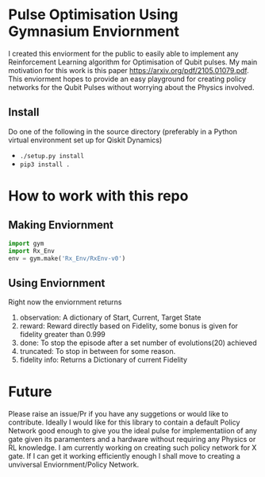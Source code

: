 # Pulse Optimisation Using Gymnasium Enviornment 
I created this enviorment for the public to easily able to implement any Reinforcement Learning algorithm for Optimisation of Qubit pulses. My main motivation for this work is this paper https://arxiv.org/pdf/2105.01079.pdf. This enviorment hopes to provide an easy playground for creating policy networks for the Qubit Pulses without worrying about the Physics involved. 

## Install

Do one of the following in the source directory (preferably in a Python virtual environment set up for Qiskit Dynamics)

* `./setup.py install`
* `pip3 install .`


# How to work with this repo

## Making Enviornment

```python
import gym
import Rx_Env
env = gym.make('Rx_Env/RxEnv-v0')
```

## Using Enviornment

Right now the enviornment returns 
1. observation: A dictionary of Start, Current, Target State
2. reward: Reward directly based on Fidelity, some bonus is given for fidelity greater than 0.999
3. done: To stop the episode after a set number of evolutions(20) achieved
4. truncated: To stop in between for some reason.
5. fidelity info: Returns a Dictionary of current Fidelity


# Future
Please raise an issue/Pr if you have any suggetions or would like to contribute.
Ideally I would like for this library to contain a default Policy Network good enough to give you the ideal pulse for implementatiion of any gate given its paramenters and a hardware without requiring any Physics or RL knowledge. I am currently working on creating such policy network for X gate. If I can get it working efficiently enough I shall move to creating a unviversal Enviornment/Policy Network. 


